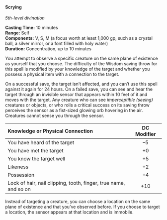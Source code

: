 #### Scrying
<!-- markdownlint-disable link-image-reference-definitions -->
[_metadata_:spell_name]:- "Scrying"
[_metadata_:spell_level]:- "5"
[_metadata_:spell_school]:- "divination"
[_metadata_:ritual]:- "false"
[_metadata_:casting_time_amount]:- "10"
[_metadata_:casting_time_unit]:- "minutes"
[_metadata_:range]:- "Self"
[_metadata_:target]:- "a specific creature on the same plane of existence as yourself or a location you’ve observed before"
[_metadata_:components_verbal]:- "true"
[_metadata_:components_somatic]:- "true"
[_metadata_:components_material]:- "true"
[_metadata_:components_material_description]:- "a focus worth at least 1,000 gp, such as a crystal ball, a silver mirror, or a font filled with holy water"
[_metadata_:components_material_cost]:- "1,000 gp"
[_metadata_:duration]:- "10 minutes"
[_metadata_:concentration]:- "true"
[_metadata_:saving_throw]:- "Wisdom"
[_metadata_:saving_throw_success]:- "avoids_effect"
[_metadata_:compared_to_wotc_srd_5.1]:- "mechanics_same_wording_different"
[_metadata_:compared_to_a5e_srd]:- "mechanics_same_wording_different"
<!-- markdownlint-disable-next-line no-emphasis-as-heading -->
_5th-level divination_

**Casting Time:** 10 minutes \
**Range:** Self \
**Components:** V, S, M (a focus worth at least 1,000 gp, such as a crystal ball, a silver mirror, or a font filled with holy water) \
**Duration:** Concentration, up to 10 minutes

You attempt to observe a specific creature on the same plane of existence as yourself that you choose.
The difficulty of the Wisdom saving throw for this spell is modified by your knowledge of the target and whether you possess a physical item with a connection to the target.

On a successful save, the target isn’t affected, and you can’t use this spell against it again for 24 hours.
On a failed save, you can see and hear the target through an invisible sensor that appears within 10 feet of it and moves with the target.
Any creature who can see _imperceptible (seeing)_ creatures or objects, or who rolls a critical success on its saving throw perceives the sensor as a fist-sized glowing orb hovering in the air.
Creatures cannot sense you through the sensor.

| Knowledge or Physical Connection                                 | DC Modifier |
|:-----------------------------------------------------------------|:-----------:|
| You have heard of the target                                     |      –5     |
| You have met the target                                          |      +0     |
| You know the target well                                         |      +5     |
| Likeness                                                         |      +2     |
| Possession                                                       |      +4     |
| Lock of hair, nail clipping, tooth, finger, true name, and so on |     +10     |

Instead of targeting a creature, you can choose a location on the same plane of existence and that you’ve observed before.
If you choose to target a location, the sensor appears at that location and is immobile.
